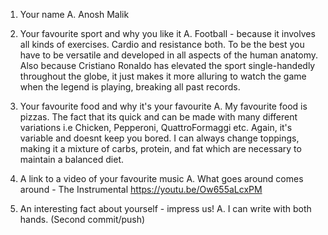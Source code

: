 1. Your name
A. Anosh Malik

2. Your favourite sport and why you like it
A. Football - because it involves all kinds of exercises. Cardio and
resistance both. To be the best you have to be versatile and 
developed in all aspects of the human anatomy.
Also because Cristiano Ronaldo has elevated the sport 
single-handedly throughout the globe, it just makes it more alluring to watch the game when the legend is playing, breaking all past records. 


3. Your favourite food and why it's your favourite
A. My favourite food is pizzas. The fact that its quick and can be made with many different variations i.e Chicken, Pepperoni, QuattroFormaggi etc. Again, it's variable and doesnt keep you bored. I can always change toppings, making it a mixture of carbs, protein, and fat which are necessary to maintain a balanced diet.

4. A link to a video of your favourite music
A. What goes around comes around - The Instrumental 
https://youtu.be/Ow655aLcxPM

5. An interesting fact about yourself - impress us!
A. I can write with both hands. (Second commit/push)